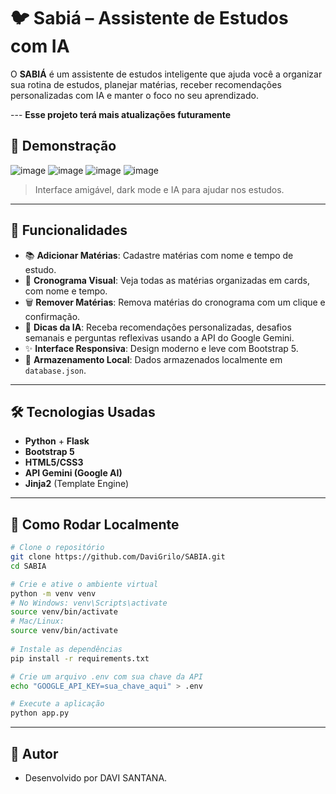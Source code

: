 # 🐦 Sabiá – Assistente de Estudos com IA

O **SABIÁ** é um assistente de estudos inteligente que ajuda você a organizar sua rotina de estudos, planejar matérias, receber recomendações personalizadas com IA e manter o foco no seu aprendizado.


--- **Esse projeto terá mais atualizações futuramente**

## 📸 Demonstração

![image](https://github.com/user-attachments/assets/99b89444-9f72-45c6-a31c-cac488ad0980)
![image](https://github.com/user-attachments/assets/a0c415dd-c09a-456e-800a-744da6c6b9ca)
![image](https://github.com/user-attachments/assets/c6c91869-3609-4ba4-8966-9d302111105e)
![image](https://github.com/user-attachments/assets/2064875f-12b0-4893-99f5-5a95ecfc91bf)

> Interface amigável, dark mode e IA para ajudar nos estudos.

---

## 🚀 Funcionalidades

- 📚 **Adicionar Matérias**: Cadastre matérias com nome e tempo de estudo.
- 📅 **Cronograma Visual**: Veja todas as matérias organizadas em cards, com nome e tempo.
- 🗑 **Remover Matérias**: Remova matérias do cronograma com um clique e confirmação.
- 🧠 **Dicas da IA**: Receba recomendações personalizadas, desafios semanais e perguntas reflexivas usando a API do Google Gemini.
- ✨ **Interface Responsiva**: Design moderno e leve com Bootstrap 5.
- 💾 **Armazenamento Local**: Dados armazenados localmente em `database.json`.

---

## 🛠️ Tecnologias Usadas

- **Python** + **Flask**
- **Bootstrap 5**
- **HTML5/CSS3**
- **API Gemini (Google AI)**
- **Jinja2** (Template Engine)

---

## 📂 Como Rodar Localmente

```bash
# Clone o repositório
git clone https://github.com/DaviGrilo/SABIA.git
cd SABIA

# Crie e ative o ambiente virtual
python -m venv venv
# No Windows: venv\Scripts\activate
source venv/bin/activate
# Mac/Linux:
source venv/bin/activate
       
# Instale as dependências
pip install -r requirements.txt

# Crie um arquivo .env com sua chave da API
echo "GOOGLE_API_KEY=sua_chave_aqui" > .env

# Execute a aplicação
python app.py
````
---

## 👤 **Autor**
- Desenvolvido por DAVI SANTANA.
